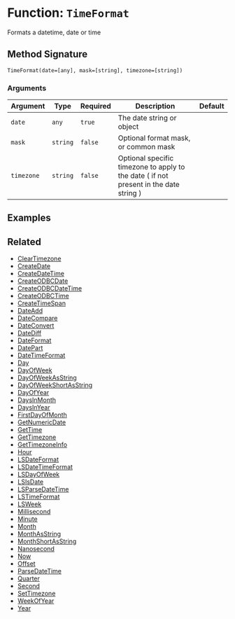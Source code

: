 [comment]: # (Note: This documentation is generated dynamically in the build process.  To modify the contents, change the javadoc on the _invoke method of the BIF class)

# Function: `TimeFormat`

Formats a datetime, date or time

## Method Signature

```
TimeFormat(date=[any], mask=[string], timezone=[string])
```

### Arguments


| Argument | Type | Required | Description | Default |
|----------|------|----------|-------------|---------|
| `date` | `any` | `true` | The date string or object |  |
| `mask` | `string` | `false` | Optional format mask, or common mask |  |
| `timezone` | `string` | `false` | Optional specific timezone to apply to the date ( if not present in the date string ) |  |

## Examples



## Related

  * [ClearTimezone](./ClearTimezone.md)
  * [CreateDate](./CreateDate.md)
  * [CreateDateTime](./CreateDateTime.md)
  * [CreateODBCDate](./CreateODBCDate.md)
  * [CreateODBCDateTime](./CreateODBCDateTime.md)
  * [CreateODBCTime](./CreateODBCTime.md)
  * [CreateTimeSpan](./CreateTimeSpan.md)
  * [DateAdd](./DateAdd.md)
  * [DateCompare](./DateCompare.md)
  * [DateConvert](./DateConvert.md)
  * [DateDiff](./DateDiff.md)
  * [DateFormat](./DateFormat.md)
  * [DatePart](./DatePart.md)
  * [DateTimeFormat](./DateTimeFormat.md)
  * [Day](./Day.md)
  * [DayOfWeek](./DayOfWeek.md)
  * [DayOfWeekAsString](./DayOfWeekAsString.md)
  * [DayOfWeekShortAsString](./DayOfWeekShortAsString.md)
  * [DayOfYear](./DayOfYear.md)
  * [DaysInMonth](./DaysInMonth.md)
  * [DaysInYear](./DaysInYear.md)
  * [FirstDayOfMonth](./FirstDayOfMonth.md)
  * [GetNumericDate](./GetNumericDate.md)
  * [GetTime](./GetTime.md)
  * [GetTimezone](./GetTimezone.md)
  * [GetTimezoneInfo](./GetTimezoneInfo.md)
  * [Hour](./Hour.md)
  * [LSDateFormat](./LSDateFormat.md)
  * [LSDateTimeFormat](./LSDateTimeFormat.md)
  * [LSDayOfWeek](./LSDayOfWeek.md)
  * [LSIsDate](./LSIsDate.md)
  * [LSParseDateTime](./LSParseDateTime.md)
  * [LSTimeFormat](./LSTimeFormat.md)
  * [LSWeek](./LSWeek.md)
  * [Millisecond](./Millisecond.md)
  * [Minute](./Minute.md)
  * [Month](./Month.md)
  * [MonthAsString](./MonthAsString.md)
  * [MonthShortAsString](./MonthShortAsString.md)
  * [Nanosecond](./Nanosecond.md)
  * [Now](./Now.md)
  * [Offset](./Offset.md)
  * [ParseDateTime](./ParseDateTime.md)
  * [Quarter](./Quarter.md)
  * [Second](./Second.md)
  * [SetTimezone](./SetTimezone.md)
  * [WeekOfYear](./WeekOfYear.md)
  * [Year](./Year.md)
